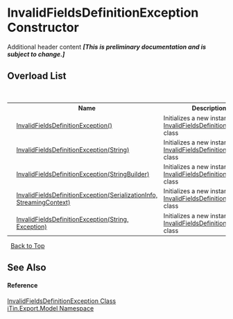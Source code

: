 # InvalidFieldsDefinitionException Constructor 
Additional header content _**\[This is preliminary documentation and is subject to change.\]**_


## Overload List
&nbsp;<table><tr><th></th><th>Name</th><th>Description</th></tr><tr><td>![Public method](media/pubmethod.gif "Public method")</td><td><a href="a30a91a9-bf92-f920-c3d6-b47856141793">InvalidFieldsDefinitionException()</a></td><td>
Initializes a new instance of the <a href="31ab12b4-37f7-b425-c9c5-f5fbf5f05a48">InvalidFieldsDefinitionException</a> class</td></tr><tr><td>![Public method](media/pubmethod.gif "Public method")</td><td><a href="1341da76-8c2b-a653-9650-854491531b07">InvalidFieldsDefinitionException(String)</a></td><td>
Initializes a new instance of the <a href="31ab12b4-37f7-b425-c9c5-f5fbf5f05a48">InvalidFieldsDefinitionException</a> class</td></tr><tr><td>![Public method](media/pubmethod.gif "Public method")</td><td><a href="37ca98dd-ac90-23d5-ef6e-43e184e38e16">InvalidFieldsDefinitionException(StringBuilder)</a></td><td>
Initializes a new instance of the <a href="31ab12b4-37f7-b425-c9c5-f5fbf5f05a48">InvalidFieldsDefinitionException</a> class</td></tr><tr><td>![Protected method](media/protmethod.gif "Protected method")</td><td><a href="f9f5a654-904d-88ba-2378-eb7c0f44bc00">InvalidFieldsDefinitionException(SerializationInfo, StreamingContext)</a></td><td>
Initializes a new instance of the <a href="31ab12b4-37f7-b425-c9c5-f5fbf5f05a48">InvalidFieldsDefinitionException</a> class</td></tr><tr><td>![Public method](media/pubmethod.gif "Public method")</td><td><a href="05dc1c6e-86ea-9fc7-28ea-3c096da61069">InvalidFieldsDefinitionException(String, Exception)</a></td><td>
Initializes a new instance of the <a href="31ab12b4-37f7-b425-c9c5-f5fbf5f05a48">InvalidFieldsDefinitionException</a> class</td></tr></table>&nbsp;
<a href="#invalidfieldsdefinitionexception-constructor">Back to Top</a>

## See Also


#### Reference
<a href="31ab12b4-37f7-b425-c9c5-f5fbf5f05a48">InvalidFieldsDefinitionException Class</a><br /><a href="ef57ffcc-e95e-b212-5a46-9aa6f5a3511f">iTin.Export.Model Namespace</a><br />